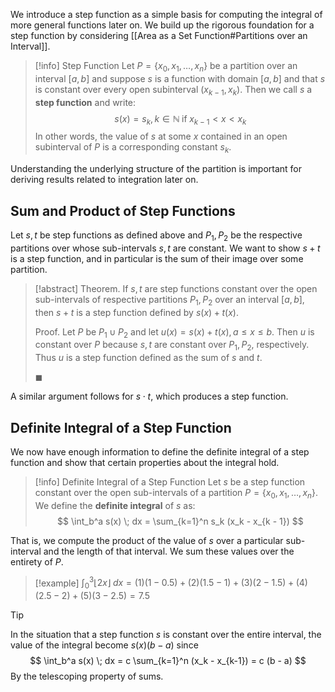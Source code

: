 We introduce a step function as a simple basis for computing the integral of more general functions later on. We build up the rigorous foundation for a step function by considering [[Area as a Set Function#Partitions over an Interval]].

> [!info] Step Function
> Let $P = \{ x_0, x_1, \dots, x_n \}$ be a partition over an interval $[a, b]$ and suppose $s$ is a function with domain $[a, b]$ and that $s$ is constant over every open subinterval $(x_{k-1}, x_k)$. Then we call $s$ a **step function** and write:
> $$
> s(x) = s_k, k \in \mathbb{N} \; \text{if} \; x_{k - 1} < x < x_k
> $$
> In other words, the value of $s$ at some $x$ contained in an open subinterval of $P$ is a corresponding constant $s_k$.

Understanding the underlying structure of the partition is important for deriving results related to integration later on.

## Sum and Product of Step Functions

Let $s, t$ be step functions as defined above and $P_1, P_2$ be the respective partitions over whose sub-intervals $s, t$ are constant. We want to show $s + t$ is a step function, and in particular is the sum of their image over some partition.

> [!abstract] Theorem.
> If $s, t$ are step functions constant over the open sub-intervals of respective partitions $P_1, P_2$ over an interval $[a, b]$, then $s + t$ is a step function defined by $s(x) + t(x)$.
> 
> Proof.
> Let $P$ be $P_1 \cup P_2$ and let $u(x) = s(x) + t(x), a \leqslant x \leqslant b$. Then $u$ is constant over $P$ because $s, t$ are constant over $P_1, P_2$, respectively. Thus $u$ is a step function defined as the sum of $s$ and $t$.
> 
> $\blacksquare$

A similar argument follows for $s \cdot t$, which produces a step function.

## Definite Integral of a Step Function

We now have enough information to define the definite integral of a step function and show that certain properties about the integral hold.

> [!info] Definite Integral of a Step Function
> Let $s$ be a step function constant over the open sub-intervals of a partition $P = \{ x_0, x_1, \dots, x_n \}$. We define the **definite integral** of $s$ as:
> $$
> \int_b^a s(x) \; dx = \sum_{k=1}^n s_k (x_k - x_{k - 1})
> $$ 

That is, we compute the product of the value of $s$ over a particular sub-interval and the length of that interval. We sum these values over the entirety of $P$.

> [!example] 
> $\int_0^3 \lfloor 2x \rfloor \; dx = (1)(1 - 0.5) + (2)(1.5 - 1) + (3)(2 - 1.5) + (4)(2.5 - 2) + (5)(3 - 2.5) = 7.5$

> [!tip]
> In the situation that a step function $s$ is constant over the entire interval, the value of the integral become $s(x)(b - a)$ since
> $$
> \int_b^a s(x) \; dx = c \sum_{k=1}^n (x_k - x_{k-1}) = c (b - a)
> $$
> By the telescoping property of sums.